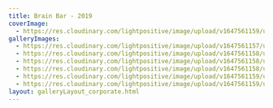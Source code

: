 ```yaml
---
title: Brain Bar - 2019
coverImage:
  - https://res.cloudinary.com/lightpositive/image/upload/v1647561159/uploads/Brain%20Bar%20-%202019/brain3.jpg
galleryImages: 
  - https://res.cloudinary.com/lightpositive/image/upload/v1647561157/uploads/Brain%20Bar%20-%202019/Brain.jpg
  - https://res.cloudinary.com/lightpositive/image/upload/v1647561158/uploads/Brain%20Bar%20-%202019/brain5.jpg
  - https://res.cloudinary.com/lightpositive/image/upload/v1647561158/uploads/Brain%20Bar%20-%202019/brain2.jpg
  - https://res.cloudinary.com/lightpositive/image/upload/v1647561158/uploads/Brain%20Bar%20-%202019/brain1.jpg
  - https://res.cloudinary.com/lightpositive/image/upload/v1647561159/uploads/Brain%20Bar%20-%202019/brain4.jpg
  - https://res.cloudinary.com/lightpositive/image/upload/v1647561159/uploads/Brain%20Bar%20-%202019/brain3.jpg
layout: galleryLayout_corporate.html
---
```

